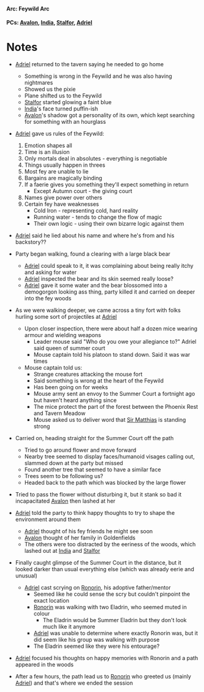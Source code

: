 #### Arc: Feywild Arc
#### PCs: [Avalon](PCs/Current/Avalon.md), [India](PCs/Current/India.md), [Stalfor](PCs/Current/Stalfor.md), [Adriel](PCs/Current/Adriel.md)

# Notes
- [Adriel](PCs/Current/Adriel.md) returned to the tavern saying he needed to go home
	- Something is wrong in the Feywild and he was also having nightmares
	- Showed us the pixie
	- Plane shifted us to the Feywild
	- [Stalfor](PCs/Current/Stalfor.md) started glowing a faint blue
	- [India](PCs/Current/India.md)'s face turned puffin-ish
	- [Avalon](PCs/Current/Avalon.md)'s shadow got a personality of its own, which kept searching for something with an hourglass

- [Adriel](PCs/Current/Adriel.md) gave us rules of the Feywild:
	1. Emotion shapes all
	2. Time is an illusion
	3. Only mortals deal in absolutes - everything is negotiable
	4. Things usually happen in threes
	5. Most fey are unable to lie
	6. Bargains are magically binding
	7. If a faerie gives you something they'll expect something in return 
		- Except Autumn court - the giving court
	8. Names give power over others
	9. Certain fey have weaknesses
		- Cold Iron - representing cold, hard reality
		- Running water - tends to change the flow of magic
		- Their own logic - using their own bizarre logic against them

- [Adriel](PCs/Current/Adriel.md) said he lied about his name and where he's from and his backstory??

- Party began walking, found a clearing with a large black bear
	- [Adriel](PCs/Current/Adriel.md) could speak to it, it was complaining about being really itchy and asking for water
	- [Adriel](PCs/Current/Adriel.md) inspected the bear and its skin seemed really loose?
	- [Adriel](PCs/Current/Adriel.md) gave it some water and the bear blossomed into a demogorgon looking ass thing, party killed it and carried on deeper into the fey woods

- As we were walking deeper, we came across a tiny fort with folks hurling some sort of projectiles at [Adriel](PCs/Current/Adriel.md)
	- Upon closer inspection, there were about half a dozen mice wearing armour and wielding weapons
		- Leader mouse said "Who do you owe your allegiance to?" Adriel said queen of summer court
		- Mouse captain told his platoon to stand down. Said it was war times
	- Mouse captain told us:
		- Strange creatures attacking the mouse fort
		- Said something is wrong at the heart of the Feywild
		- Has been going on for weeks
		- Mouse army sent an envoy to the Summer Court a fortnight ago but haven't heard anything since
		- The mice protect the part of the forest between the Phoenix Rest and Tavern Meadow
		- Mouse asked us to deliver word that [Sir Matthias](NPCs/Living/SirMatthias.md) is standing strong 

- Carried on, heading straight for the Summer Court off the path
	- Tried to go around flower and move forward
	- Nearby tree seemed to display faces/humanoid visages calling out, slammed down at the party but missed
	- Found another tree that seemed to have a similar face
	- Trees seem to be following us?
	- Headed back to the path which was blocked by the large flower

- Tried to pass the flower without disturbing it, but it stank so bad it incapacitated [Avalon](PCs/Current/Avalon.md) then lashed at her

- [Adriel](PCs/Current/Adriel.md) told the party to think happy thoughts to try to shape the environment around them
	- [Adriel](PCs/Current/Adriel.md) thought of his fey friends he might see soon
	- [Avalon](PCs/Current/Avalon.md) thought of her family in Goldenfields
	- The others were too distracted by the eeriness of the woods, which lashed out at [India](PCs/Current/India.md) and [Stalfor](PCs/Current/Stalfor.md)

- Finally caught glimpse of the Summer Court in the distance, but it looked darker than usual everything else (which was already eerie and unusual)
	- [Adriel](PCs/Current/Adriel.md) cast scrying on [Ronorin](NPCs/Living/Ronorin.md), his adoptive father/mentor
		- Seemed like he could sense the scry but couldn't pinpoint the exact location
		- [Ronorin](NPCs/Living/Ronorin.md) was walking with two Eladrin, who seemed muted in colour
			- The Eladrin would be Summer Eladrin but they don't look much like it anymore
		- [Adriel](PCs/Current/Adriel.md) was unable to determine where exactly Ronorin was, but it did seem like his group was walking with purpose
		- The Eladrin seemed like they were his entourage?

- [Adriel](PCs/Current/Adriel.md) focused his thoughts on happy memories with Ronorin and a path appeared in the woods
- After a few hours, the path lead us to [Ronorin](NPCs/Living/Ronorin.md) who greeted us (mainly [Adriel](PCs/Current/Adriel.md)) and that's where we ended the session